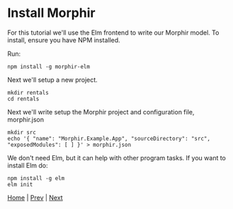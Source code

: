 # Install Morphir

For this tutorial we'll use the Elm frontend to write our Morphir model.  To install, ensure you have NPM installed. 

Run:
```
npm install -g morphir-elm
```

Next we'll setup a new project.
```
mkdir rentals
cd rentals
```

Next we'll write setup the  Morphir project and configuration file, morphir.json
```
mkdir src
echo '{ "name": "Morphir.Example.App", "sourceDirectory": "src", "exposedModules": [ ] }' > morphir.json
```

We don't need Elm, but it can help with other program tasks. If you want to install Elm do:
```
npm install -g elm
elm init
```


[Home](../) | [Prev](../) | [Next](step_1_first_logic/readme)
